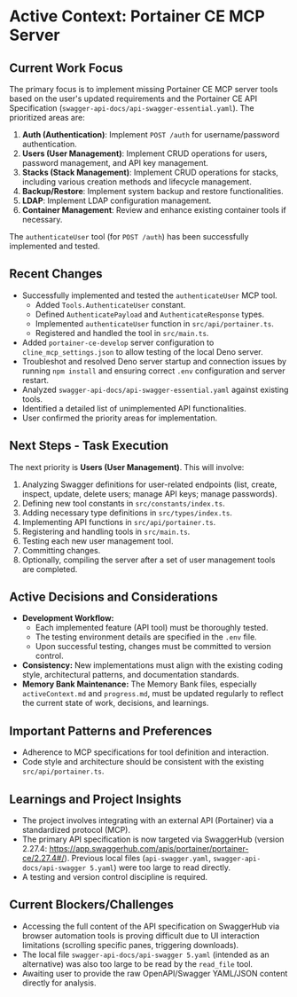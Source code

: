 # Active Context: Portainer CE MCP Server

## Current Work Focus

The primary focus is to implement missing Portainer CE MCP server tools based on the user's updated requirements and the Portainer CE API Specification (`swagger-api-docs/api-swagger-essential.yaml`). The prioritized areas are:
1.  **Auth (Authentication)**: Implement `POST /auth` for username/password authentication.
2.  **Users (User Management)**: Implement CRUD operations for users, password management, and API key management.
3.  **Stacks (Stack Management)**: Implement CRUD operations for stacks, including various creation methods and lifecycle management.
4.  **Backup/Restore**: Implement system backup and restore functionalities.
5.  **LDAP**: Implement LDAP configuration management.
6.  **Container Management**: Review and enhance existing container tools if necessary.

The `authenticateUser` tool (for `POST /auth`) has been successfully implemented and tested.

## Recent Changes

-   Successfully implemented and tested the `authenticateUser` MCP tool.
    -   Added `Tools.AuthenticateUser` constant.
    -   Defined `AuthenticatePayload` and `AuthenticateResponse` types.
    -   Implemented `authenticateUser` function in `src/api/portainer.ts`.
    -   Registered and handled the tool in `src/main.ts`.
-   Added `portainer-ce-develop` server configuration to `cline_mcp_settings.json` to allow testing of the local Deno server.
-   Troubleshot and resolved Deno server startup and connection issues by running `npm install` and ensuring correct `.env` configuration and server restart.
-   Analyzed `swagger-api-docs/api-swagger-essential.yaml` against existing tools.
-   Identified a detailed list of unimplemented API functionalities.
-   User confirmed the priority areas for implementation.

## Next Steps - Task Execution

The next priority is **Users (User Management)**. This will involve:
1.  Analyzing Swagger definitions for user-related endpoints (list, create, inspect, update, delete users; manage API keys; manage passwords).
2.  Defining new tool constants in `src/constants/index.ts`.
3.  Adding necessary type definitions in `src/types/index.ts`.
4.  Implementing API functions in `src/api/portainer.ts`.
5.  Registering and handling tools in `src/main.ts`.
6.  Testing each new user management tool.
7.  Committing changes.
8.  Optionally, compiling the server after a set of user management tools are completed.

## Active Decisions and Considerations

-   **Development Workflow:**
    -   Each implemented feature (API tool) must be thoroughly tested.
    -   The testing environment details are specified in the `.env` file.
    -   Upon successful testing, changes must be committed to version control.
-   **Consistency:** New implementations must align with the existing coding style, architectural patterns, and documentation standards.
-   **Memory Bank Maintenance:** The Memory Bank files, especially `activeContext.md` and `progress.md`, must be updated regularly to reflect the current state of work, decisions, and learnings.

## Important Patterns and Preferences

-   Adherence to MCP specifications for tool definition and interaction.
-   Code style and architecture should be consistent with the existing `src/api/portainer.ts`.

## Learnings and Project Insights

-   The project involves integrating with an external API (Portainer) via a standardized protocol (MCP).
-   The primary API specification is now targeted via SwaggerHub (version 2.27.4: https://app.swaggerhub.com/apis/portainer/portainer-ce/2.27.4#/). Previous local files (`api-swagger.yaml`, `swagger-api-docs/api-swagger 5.yaml`) were too large to read directly.
-   A testing and version control discipline is required.

## Current Blockers/Challenges
- Accessing the full content of the API specification on SwaggerHub via browser automation tools is proving difficult due to UI interaction limitations (scrolling specific panes, triggering downloads).
- The local file `swagger-api-docs/api-swagger 5.yaml` (intended as an alternative) was also too large to be read by the `read_file` tool.
- Awaiting user to provide the raw OpenAPI/Swagger YAML/JSON content directly for analysis.
